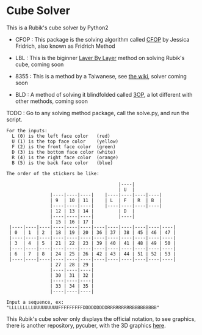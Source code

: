 Cube Solver
====================

This is a Rubik's cube solver by Python2

- CFOP : This package is the solving algorithm called <a href="http://www.speedsolving.com/wiki/index.php/CFOP">CFOP</a> by Jessica Fridrich, also known as Fridrich Method

- LBL : This is the biginner <a href="http://www.speedsolving.com/wiki/index.php/Layer_by_layer">Layer By Layer</a> method on solving Rubik's cube, coming soon

- 8355 : This is a method by a Taiwanese, see <a href="http://www.speedsolving.com/wiki/index.php/8355\_Method">the wiki</a>, solver coming soon

- BLD : A method of solving it blindfolded called <a href="http://homepage.ntlworld.com/angela.hayden/cube/blindfold_frontpage.html">3OP</a>, a lot different with other methods, coming soon


TODO : 
	Go to any solving method package, call the solve.py, and run the script.

	For the inputs:
	  L (0) is the left face color   (red)
	  U (1) is the top face color    (yellow)
	  F (2) is the front face color  (green)
	  D (3) is the bottom face color (white)
	  R (4) is the right face color  (orange)
	  B (5) is the back face color   (blue)

	The order of the stickers be like:
```
                                         |----|
                                         | U  |
                |----|----|----|    |----|----|----|----|
                | 9  | 10 | 11 |    | L  | F  | R  | B  |
                |----|----|----|    |----|----|----|----|
                | 12 | 13 | 14 |         | D  |
                |----|----|----|         |----|
                | 15 | 16 | 17 |
 |----|----|----|----|----|----|----|----|----|----|----|----|
 | 0  | 1  | 2  | 18 | 19 | 20 | 36 | 37 | 38 | 45 | 46 | 47 |
 |----|----|----|----|----|----|----|----|----|----|----|----|
 | 3  | 4  | 5  | 21 | 22 | 23 | 39 | 40 | 41 | 48 | 49 | 50 |
 |----|----|----|----|----|----|----|----|----|----|----|----|
 | 6  | 7  | 8  | 24 | 25 | 26 | 42 | 43 | 44 | 51 | 52 | 53 |
 |----|----|----|----|----|----|----|----|----|----|----|----|
                | 27 | 28 | 29 |
                |----|----|----|
                | 30 | 31 | 32 |
                |----|----|----|
                | 33 | 34 | 35 |
                |----|----|----|
```

	Input a sequence, ex: "LLLLLLLLLUUUUUUUUUFFFFFFFFFDDDDDDDDDRRRRRRRRRBBBBBBBBB"



This Rubik's cube solver only displays the official notation, to see graphics, there is another repository, pycuber, with the 3D graphics <a href="http://pycuber.appspot.com">here</a>.

